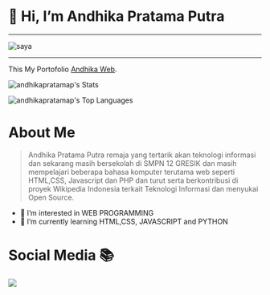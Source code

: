 # 👋 Hi, I’m Andhika Pratama Putra 

<hr>

![saya](https://user-images.githubusercontent.com/107765982/174724820-fed75739-7663-4a0c-875d-4bb9b8111f06.png)

<hr>

This My Portofolio [Andhika Web](https://andhikaweb.github.io).

![andhikapratamap's Stats](https://github-readme-stats.vercel.app/api?username=andhikapratamap&theme=monokai&show_icons=true&hide_border=true&count_private=true)

![andhikapratamap's Top Languages](https://github-readme-stats.vercel.app/api/top-langs/?username=andhikapratamap&theme=monokai&show_icons=true&hide_border=true&layout=compact)



# About Me
>Andhika Pratama Putra remaja yang tertarik akan teknologi informasi dan sekarang masih bersekolah di SMPN 12 GRESIK dan masih mempelajari beberapa bahasa komputer terutama web seperti HTML,CSS, Javascript dan PHP dan turut serta berkontribusi di proyek Wikipedia Indonesia terkait Teknologi Informasi dan menyukai Open Source.

- 👀 I’m interested in WEB PROGRAMMING 
- 🌱 I’m currently learning HTML,CSS, JAVASCRIPT and PYTHON

# Social Media 📚

<img src="{https://img.shields.io/badge/Instagram-E4405F?style=for-the-badge&logo=instagram&logoColor=white}" />





